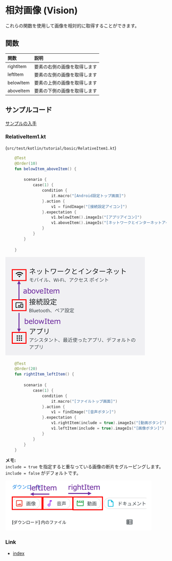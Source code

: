 # 相対画像 (Vision)

これらの関数を使用して画像を相対的に取得することができます。

## 関数

| 関数        | 説明             |
|:----------|:---------------|
| rightItem | 要素の右側の画像を取得します |
| leftItem  | 要素の左側の画像を取得します |
| belowItem | 要素の上側の画像を取得します |
| aboveItem | 要素の下側の画像を取得します |

## サンプルコード

[サンプルの入手](../../../getting_samples_ja.md)

### RelativeItem1.kt

(`src/test/kotlin/tutorial/basic/RelativeItem1.kt`)

```kotlin
    @Test
    @Order(10)
    fun belowItem_aboveItem() {

        scenario {
            case(1) {
                condition {
                    it.macro("[Android設定トップ画面]")
                }.action {
                    v1 = findImage("[接続設定アイコン]")
                }.expectation {
                    v1.belowItem().imageIs("[アプリアイコン]")
                    v1.aboveItem().imageIs("[ネットワークとインターネットアイコン]")
                }
            }
        }

    }
```

![](_images/above_item_below_item_ja.png)

```kotlin
    @Test
    @Order(20)
    fun rightItem_leftItem() {

        scenario {
            case(1) {
                condition {
                    it.macro("[ファイルトップ画面]")
                }.action {
                    v1 = findImage("[音声ボタン]")
                }.expectation {
                    v1.rightItem(include = true).imageIs("[動画ボタン]")
                    v1.leftItem(include = true).imageIs("[画像ボタン]")
                }
            }
        }
    }
```

**メモ:**<br>
`include = true` を指定すると重なっている画像の断片をグルーピングします。 `include = false` がデフォルトです。

![](_images/left_item_right_item_ja.png)

### Link

- [index](../../../../index_ja.md)
